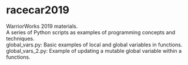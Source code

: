 # racecar2019
WarriorWorks 2019 materials.  
A series of Python scripts as examples of programming concepts and techniques.  
global_vars.py:  Basic examples of local and global variables in functions.  
global_vars_2.py:  Example of updating a mutable global variable within a functions.
